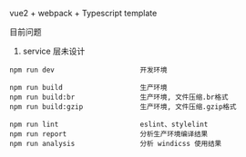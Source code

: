 vue2 + webpack + Typescript template

目前问题

1. service 层未设计


```
npm run dev                     开发环境

npm run build                   生产环境
npm run build:br                生产环境, 文件压缩.br格式
npm run build:gzip              生产环境, 文件压缩.gzip格式

npm run lint                    eslint、stylelint
npm run report                  分析生产环境编译结果
npm run analysis                分析 windicss 使用结果
```